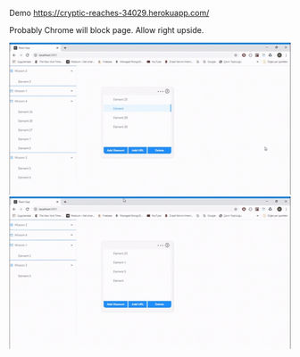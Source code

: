 Demo https://cryptic-reaches-34029.herokuapp.com/

Probably Chrome will block page. Allow right upside.

![](gif1.gif)
![](gif2.gif)
